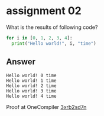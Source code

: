 # assignment 02
What is the results of following code?
```python
for i in [0, 1, 2, 3, 4]:
  print("Hello world!", i, "time")
```

## Answer
```
Hello world! 0 time
Hello world! 1 time
Hello world! 2 time
Hello world! 3 time
Hello world! 4 time
```
Proof at OneCompiler [3xrb2sd7n](https://onecompiler.com/python/3xrb2sd7n)
